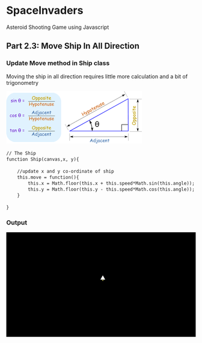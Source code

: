 # SpaceInvaders
Asteroid Shooting Game using Javascript

## Part 2.3: Move Ship In All Direction

### Update Move method in Ship class

Moving the ship in all direction requires little more calculation and a bit of trigonometry

![trigonometry.png](https://github.com/Shubham-Vishwakarma/SpaceInvaders/blob/main/part2.3-moveshipinalldirection/trigonometry.png)


```
// The Ship
function Ship(canvas,x, y){
    
    //update x and y co-ordinate of ship
    this.move = function(){
        this.x = Math.floor(this.x + this.speed*Math.sin(this.angle));
        this.y = Math.floor(this.y - this.speed*Math.cos(this.angle));
    }

}
```

### Output
![moveship.gif](https://github.com/Shubham-Vishwakarma/SpaceInvaders/blob/main/part2.3-moveshipinalldirection/moveship.gif)

